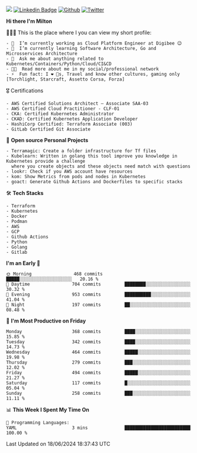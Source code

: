 ![](https://komarev.com/ghpvc/?username=miltlima&color=blueviolet) [![Linkedin Badge](https://img.shields.io/badge/-LinkedIn-blue?style=flat-square&logo=Linkedin&logoColor=white&link=https://www.linkedin.com/in/miltonlimaj/)](https://www.linkedin.com/in/miltonlimaj/) [![Github](https://img.shields.io/github/followers/miltlima?style=social)](https://github.com/miltlima?tab=followers) [![Twitter](https://img.shields.io/twitter/follow/milt_lima?style=social)](https://twitter.com/milt_lima)
 


     
**Hi there I'm Milton**

👨🏽‍💻 This is the place where I you can view my short profile:
```text
- 🔭  I’m currently working as Cloud Platform Engineer at Digibee 😉
- 🌱  I’m currently learning Software Architecture, Go and Microsservices Architecture
- 💬  Ask me about anything related to Kubernetes/Containers/Python/Cloud/CI&CD
- 👨‍💻  Read more about me in my social/professional network
- ⚡  Fun fact: I ❤️ 🐶s, Travel and know other cultures, gaming only [Torchlight, Starcraft, Assetto Corsa, Forza]
```
🎖 Certifications
```text
- AWS Certified Solutions Architect – Associate SAA-03
- AWS Certified Cloud Practitioner - CLF-01
- CKA: Certified Kubernetes Administrator
- CKAD: Certified Kubernetes Application Developer
- HashiCorp Certified: Terraform Associate (003)
- GitLab Certified Git Associate
```
📐 **Open source Personal Projects**

```text
- Terramagic: Create a folder infrastructure for Tf files
- Kubelearn: Written in golang this tool improve you knowledge in Kubernetes provide a challenge
  where you create objects and these objects need match with questions
- lookr: Check if you AWS account have resources
- kom: Show Metrics from pods and nodes in Kubernetes
- goact: Generate Github Actions and Dockerfiles to specific stacks
```
🛠 **Tech Stacks**

```text
- Terraform
- Kubernetes
- Docker
- Podman
- AWS
- GCP
- Github Actions
- Python
- Golang
- Gitlab
```         

<!--START_SECTION:waka-->
**I'm an Early 🐤** 

```text
🌞 Morning                468 commits         █████░░░░░░░░░░░░░░░░░░░░   20.16 % 
🌆 Daytime                704 commits         ████████░░░░░░░░░░░░░░░░░   30.32 % 
🌃 Evening                953 commits         ██████████░░░░░░░░░░░░░░░   41.04 % 
🌙 Night                  197 commits         ██░░░░░░░░░░░░░░░░░░░░░░░   08.48 % 
```
📅 **I'm Most Productive on Friday** 

```text
Monday                   368 commits         ████░░░░░░░░░░░░░░░░░░░░░   15.85 % 
Tuesday                  342 commits         ████░░░░░░░░░░░░░░░░░░░░░   14.73 % 
Wednesday                464 commits         █████░░░░░░░░░░░░░░░░░░░░   19.98 % 
Thursday                 279 commits         ███░░░░░░░░░░░░░░░░░░░░░░   12.02 % 
Friday                   494 commits         █████░░░░░░░░░░░░░░░░░░░░   21.27 % 
Saturday                 117 commits         █░░░░░░░░░░░░░░░░░░░░░░░░   05.04 % 
Sunday                   258 commits         ███░░░░░░░░░░░░░░░░░░░░░░   11.11 % 
```


📊 **This Week I Spent My Time On** 

```text
💬 Programming Languages: 
YAML                     3 mins              █████████████████████████   100.00 % 
```


 Last Updated on 18/06/2024 18:37:43 UTC
<!--END_SECTION:waka-->
